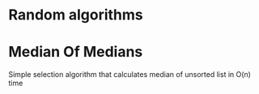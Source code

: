 Random algorithms
=================


# Median Of Medians

Simple selection algorithm that calculates median of unsorted list in O(n) time
